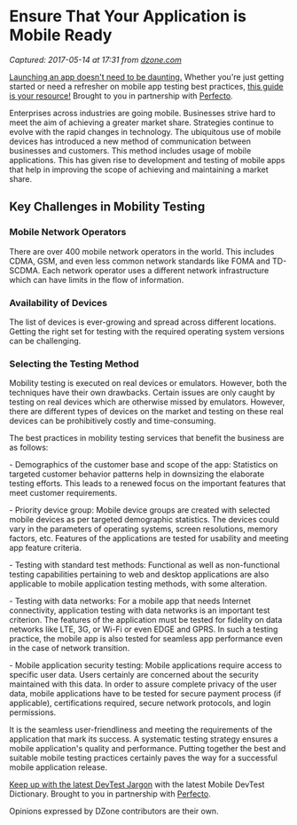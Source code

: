 # Ensure That Your Application is Mobile Ready

_Captured: 2017-05-14 at 17:31 from [dzone.com](https://dzone.com/articles/ensure-that-your-application-is-mobile-ready?edition=298099&utm_source=Daily%20Digest&utm_medium=email&utm_campaign=dd%202017-05-13)_

[Launching an app doesn't need to be daunting.](https://dzone.com/go?i=204132&u=http%3A%2F%2Finfo.perfectomobile.com%2Febook-mobile-app-testing-best-practices.html%3Futm_source%3Dbgm-dzonespon) Whether you're just getting started or need a refresher on mobile app testing best practices, [this guide is your resource!](https://dzone.com/go?i=204132&u=http%3A%2F%2Finfo.perfectomobile.com%2Febook-mobile-app-testing-best-practices.html%3Futm_source%3Dbgm-dzonespon) Brought to you in partnership with [Perfecto](https://dzone.com/go?i=204132&u=http%3A%2F%2Finfo.perfectomobile.com%2Febook-mobile-app-testing-best-practices.html%3Futm_source%3Dbgm-dzonespon).

Enterprises across industries are going mobile. Businesses strive hard to meet the aim of achieving a greater market share. Strategies continue to evolve with the rapid changes in technology. The ubiquitous use of mobile devices has introduced a new method of communication between businesses and customers. This method includes usage of mobile applications. This has given rise to development and testing of mobile apps that help in improving the scope of achieving and maintaining a market share.

## Key Challenges in Mobility Testing

### Mobile Network Operators

There are over 400 mobile network operators in the world. This includes CDMA, GSM, and even less common network standards like FOMA and TD-SCDMA. Each network operator uses a different network infrastructure which can have limits in the flow of information.

### Availability of Devices

The list of devices is ever-growing and spread across different locations. Getting the right set for testing with the required operating system versions can be challenging.

### Selecting the Testing Method

Mobility testing is executed on real devices or emulators. However, both the techniques have their own drawbacks. Certain issues are only caught by testing on real devices which are otherwise missed by emulators. However, there are different types of devices on the market and testing on these real devices can be prohibitively costly and time-consuming.

The best practices in mobility testing services that benefit the business are as follows:

\- Demographics of the customer base and scope of the app: Statistics on targeted customer behavior patterns help in downsizing the elaborate testing efforts. This leads to a renewed focus on the important features that meet customer requirements.

\- Priority device group: Mobile device groups are created with selected mobile devices as per targeted demographic statistics. The devices could vary in the parameters of operating systems, screen resolutions, memory factors, etc. Features of the applications are tested for usability and meeting app feature criteria.

\- Testing with standard test methods: Functional as well as non-functional testing capabilities pertaining to web and desktop applications are also applicable to mobile application testing methods, with some alteration.

\- Testing with data networks: For a mobile app that needs Internet connectivity, application testing with data networks is an important test criterion. The features of the application must be tested for fidelity on data networks like LTE, 3G, or Wi-Fi or even EDGE and GPRS. In such a testing practice, the mobile app is also tested for seamless app performance even in the case of network transition.

\- Mobile application security testing: Mobile applications require access to specific user data. Users certainly are concerned about the security maintained with this data. In order to assure complete privacy of the user data, mobile applications have to be tested for secure payment process (if applicable), certifications required, secure network protocols, and login permissions.

It is the seamless user-friendliness and meeting the requirements of the application that mark its success. A systematic testing strategy ensures a mobile application's quality and performance. Putting together the best and suitable mobile testing practices certainly paves the way for a successful mobile application release.

[Keep up with the latest DevTest Jargon](https://dzone.com/go?i=204133&u=http%3A%2F%2Finfo.perfectomobile.com%2Fmobile-devtest-dictionary.html%3Futm_source%3Dmmg-dzonespon) with the latest Mobile DevTest Dictionary. Brought to you in partnership with [Perfecto](https://dzone.com/go?i=204133&u=http%3A%2F%2Finfo.perfectomobile.com%2Fmobile-devtest-dictionary.html%3Futm_source%3Dmmg-dzonespon).

Opinions expressed by DZone contributors are their own.
